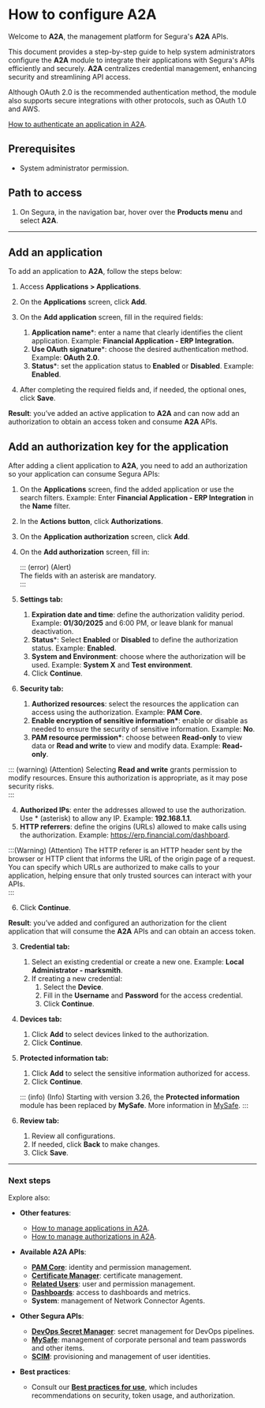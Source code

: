 # How to configure A2A


Welcome to **A2A**, the management platform for Segura's **A2A** APIs.

This document provides a step-by-step guide to help system administrators configure the **A2A** module to integrate their applications with Segura's APIs efficiently and securely. **A2A** centralizes credential management, enhancing security and streamlining API access.

Although OAuth 2.0 is the recommended authentication method, the module also supports secure integrations with other protocols, such as OAuth 1.0 and AWS.

 [How to authenticate an application in A2A](/v4/docs/how-to-authenticate-an-application-in-a2a).

## Prerequisites  

* System administrator permission.

## Path to access

1. On Segura,  in the navigation bar, hover over the **Products menu** and select **A2A**.
---
## Add an application

To add an application to **A2A**, follow the steps below:

1. Access **Applications \> Applications**.  
2. On the **Applications** screen, click **Add**.  
3. On the **Add application** screen, fill in the required fields:  
   1. **Application name**\*: enter a name that clearly identifies the client application. Example: **Financial Application \- ERP Integration.**  
   2. **Use OAuth signature**\*: choose the desired authentication method. Example: **OAuth 2.0**.  
   3. **Status**\*: set the application status to **Enabled** or **Disabled**. Example: **Enabled**.

4. After completing the required fields and, if needed, the optional ones, click **Save**.

**Result**: you’ve added an active application to **A2A** and can now add an authorization to obtain an access token and consume **A2A** APIs.

## Add an authorization key for the application

After adding a client application to **A2A**, you need to add an authorization so your application can consume Segura APIs:

1. On the **Applications** screen, find the added application or use the search filters. Example: Enter **Financial Application \- ERP Integration** in the **Name** filter.  
2. In the **Actions** **button**, click **Authorizations**.  
3. On the **Application authorization** screen, click **Add**.  
4. On the **Add authorization** screen, fill in:

    ::: (error) (Alert)   
    The fields with an asterisk are mandatory.   
	:::

1. **Settings tab:**  
   1. **Expiration date and time**: define the authorization validity period. Example: **01/30/2025** and 6:00 PM, or leave blank for manual deactivation.  
   2. **Status**\*: Select **Enabled** or **Disabled** to define the authorization status. Example: **Enabled**.  
   3. **System and Environment**: choose where the authorization will be used. Example: **System X** and **Test environment**.  
   4. Click **Continue**.

2. **Security tab:**  
   1. **Authorized resources**: select the resources the application can access using the authorization. Example: **PAM Core**.  
   2. **Enable encryption of sensitive information\***: enable or disable as needed to ensure the security of sensitive information. Example: **No**.  
   3. **PAM resource permission\***: choose between **Read-only** to view data or **Read and write** to view and modify data. Example: **Read-only**.

::: (warning) (Attention) 
Selecting **Read and write** grants permission to modify resources. Ensure this authorization is appropriate, as it may pose security risks.  
:::

      

   4. **Authorized IPs**: enter the addresses allowed to use the authorization. Use \* (asterisk) to allow any IP. Example: **192.168.1.1**.  
   5. **HTTP referrers**: define the origins (URLs) allowed to make calls using the authorization. Example: https://erp.financial.com/dashboard.

  
:::(Warning) (Attention)
The HTTP referer is an HTTP header sent by the browser or HTTP client that informs the URL of the origin page of a request. You        can specify which URLs are authorized to make calls to your application, helping ensure that only trusted sources can interact with your APIs.  
:::


   6. Click **Continue**.

**Result**: you’ve added and configured an authorization for the client application that will consume the **A2A** APIs and can obtain an access token.

3. **Credential tab:**  
   1. Select an existing credential or create a new one. Example: **Local Administrator \- marksmith**.  
   2. If creating a new credential:  
      1. Select the **Device**.  
      2. Fill in the **Username** and **Password** for the access credential.  
      3. Click **Continue**.  
4. **Devices tab:**  
   1. Click **Add** to select devices linked to the authorization.  
   2. Click **Continue**.

5. **Protected information tab:**  
   1. Click **Add** to select the sensitive information authorized for access.  
   2. Click **Continue**.

   ::: (info) (Info) 
    Starting with version 3.26, the **Protected information** module has been replaced by **MySafe**. More information in [MySafe](/v4/docs/mysafe). 
    :::

6. **Review tab:**  
   1. Review all configurations.  
   2. If needed, click **Back** to make changes.  
   3. Click **Save**.



---
### Next steps

Explore also:

* **Other features**:

  * [How to manage applications in A2A](/v4/docs/how-to-manage-applications-in-a2a).  
  * [How to manage authorizations in A2A](/v4/docs/how-to-manage-authorizations-in-a2a).

* **Available A2A APIs**:

  * **[PAM Core](/v4/docs/api-a2a-pam-core)**: identity and permission management.  
  * **[Certificate Manager](/v4/docs/a2a-api-certificate-manager)**: certificate management.  
  * **[Related Users](/v4/docs/api-a2a-related-users)**: user and permission management.  
  * **[Dashboards](/v4/docs/api-dashboards)**: access to dashboards and metrics.  
  * **System**: management of Network Connector Agents.

* **Other Segura APIs**:

  * **[DevOps Secret Manager](/v4/docs/a2a-api-dsm)**: secret management for DevOps pipelines.  
  * **[MySafe](/v4/docs/api-mysafe)**: management of corporate personal and team passwords and other items.  
  * **[SCIM](/v4/docs/scim-api)**: provisioning and management of user identities.

* **Best practices**:

  * Consult our **[Best practices for use](/v4/docs/a2a-best-practices-for-use)**, which includes recommendations on security, token usage, and authorization.
